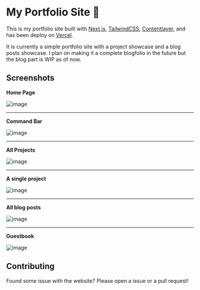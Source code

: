 # My Portfolio Site 🚀
This is my portfolio site built with [Next.js](https://nextjs.org), [TailwindCSS](https://tailwindcss.com), [Contentlayer](https://www.contentlayer.dev/), and has been deploy on [Vercel](https://vercel.com).

It is currently a simple portfolio site with a project showcase and a blog posts showcase. I plan on making it a complete blogfolio in the future but the blog part is WIP as of now.

## Screenshots
**Home Page**

![image](https://user-images.githubusercontent.com/63192115/172039448-8a79e500-0819-4e99-a653-471174661606.png)

---

**Command Bar**

![image](https://user-images.githubusercontent.com/63192115/172039508-16ffbcc3-ab92-4e9c-a1e1-ea6e0cd50686.png)

---

**All Projects**

![image](https://user-images.githubusercontent.com/63192115/172039453-af995e3d-1b27-4246-b4c1-99acec3c5e7f.png)

---

**A single project**

![image](https://user-images.githubusercontent.com/63192115/172039474-12354f77-1c82-4d72-ab03-e26e6df9d276.png)

---

**All blog posts**

![image](https://user-images.githubusercontent.com/63192115/172039459-28acc7c3-cab4-4c31-8fc8-dc7febd6f707.png)

---

**Guestbook**

![image](https://user-images.githubusercontent.com/63192115/172039464-c008cb2f-4f13-44cd-b06e-71eb479ea5a5.png)


## Contributing
Found some issue with the website? Please open a issue or a pull request!
